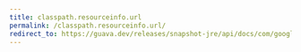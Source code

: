 ```yaml
---
title: classpath.resourceinfo.url
permalink: /classpath.resourceinfo.url/
redirect_to: https://guava.dev/releases/snapshot-jre/api/docs/com/google/common/reflect/ClassPath.ResourceInfo.html#url--
---
```

